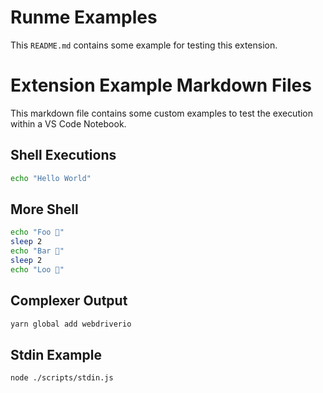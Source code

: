 Runme Examples
==============

This `README.md` contains some example for testing this extension.

# Extension Example Markdown Files

This markdown file contains some custom examples to test the execution within a VS Code Notebook.

## Shell Executions

```sh
echo "Hello World"
```
## More Shell

```sh
echo "Foo 👀"
sleep 2
echo "Bar 🕺"
sleep 2
echo "Loo 🚀"
```

## Complexer Output

```sh
yarn global add webdriverio
```

## Stdin Example

```
node ./scripts/stdin.js
```

